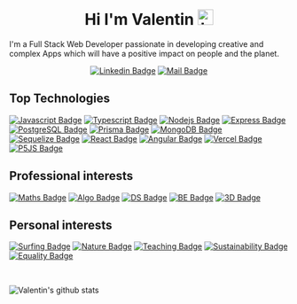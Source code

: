 <h1 align='center'>Hi I'm Valentin <img src="https://user-images.githubusercontent.com/1303154/88677602-1635ba80-d120-11ea-84d8-d263ba5fc3c0.gif" width="28px" height="28px" alt="hi"> </h1>

I'm a Full Stack Web Developer passionate in developing creative and complex Apps which will have a positive impact on people and the planet.

<div align = 'center'>

[![Linkedin Badge](https://img.shields.io/badge/LinkedIn-0077B5?style=for-the-badge&logo=linkedin&logoColor=white)](https://www.linkedin.com/in/valentin-gaugain/) [![Mail Badge](https://img.shields.io/badge/Gmail-D14836?style=for-the-badge&logo=gmail&logoColor=white)](mailto:valentin.gaugain@hotmail.fr)

</div>

<h2>Top Technologies</h2>

[![Javascript Badge](https://img.shields.io/badge/-Javascript-F0DB4F?style=for-the-badge&labelColor=black&logo=javascript&logoColor=F0DB4F)](#) [![Typescript Badge](https://img.shields.io/badge/-Typescript-007acc?style=for-the-badge&labelColor=black&logo=typescript&logoColor=007acc)](#) [![Nodejs Badge](https://img.shields.io/badge/-Nodejs-3C873A?style=for-the-badge&labelColor=black&logo=node.js&logoColor=3C873A)](#) [![Express Badge](https://img.shields.io/badge/Express.js-404D59?style=for-the-badge&labelColor=black&logo=express&logoColor=3C873A)](#) [![PostgreSQL Badge](https://img.shields.io/badge/PostgreSQL-316192?style=for-the-badge&labelColor=black&logo=postgresql&logoColor=white)](#) [![Prisma Badge](https://img.shields.io/badge/Prisma-3982CE?style=for-the-badge&labelColor=black&logo=Prisma&logoColor=white)](#) [![MongoDB Badge](https://img.shields.io/badge/MongoDB-4EA94B?style=for-the-badge&logo=mongodb&logoColor=white&labelColor=black)](#) [![Sequelize Badge](https://img.shields.io/badge/Sequelize-52B0E7?style=for-the-badge&logo=Sequelize&logoColor=white&labelColor=black)](#) [![React Badge](https://img.shields.io/badge/-React-61DBFB?style=for-the-badge&labelColor=black&logo=react&logoColor=61DBFB)](#) [![Angular Badge](https://img.shields.io/badge/Angular-DD0031?style=for-the-badge&labelColor=black&logo=angular&logoColor=white)](#) [![Vercel Badge](https://img.shields.io/badge/Vercel-000000?style=for-the-badge&logo=vercel&logoColor=white&labelColor=black)](#) [![P5JS Badge](https://img.shields.io/badge/p5%20js-ED225D?style=for-the-badge&logo=p5dotjs&logoColor=white&labelColor=black)](#)

<h2>Professional interests</h2>

[![Maths Badge](https://img.shields.io/badge/Mathematics-ED225D?style=for-the-badge&logoColor=white&labelColor=black)](#) [![Algo Badge](https://img.shields.io/badge/-Algorithms-F0DB4F?style=for-the-badge&logoColor=F0DB4F)](#) [![DS Badge](https://img.shields.io/badge/Data%20Structures-4EA94B?style=for-the-badge)](#) [![BE Badge](https://img.shields.io/badge/-Back%20end-007acc?style=for-the-badge)](#) [![3D Badge](https://img.shields.io/badge/3d-FF6600?style=for-the-badge)](#)

<h2>Personal interests</h2>

[![Surfing Badge](https://img.shields.io/badge/-Surfing-F0DB4F?style=for-the-badge&logoColor=F0DB4F)](#) [![Nature Badge](https://img.shields.io/badge/Nature-4EA94B?style=for-the-badge)](#) [![Teaching Badge](https://img.shields.io/badge/-Teaching-007acc?style=for-the-badge)](#) [![Sustainability Badge](https://img.shields.io/badge/Sustainability-ED225D?style=for-the-badge&logoColor=white&labelColor=black)](#) [![Equality Badge](https://img.shields.io/badge/Equality-404D59?style=for-the-badge)](#)

<br />

![Valentin's github stats](https://github-readme-stats.vercel.app/api?username=valgaug&count_private=true&theme=swift&hide=stars,issues&show_icons=true&count_private=true)
